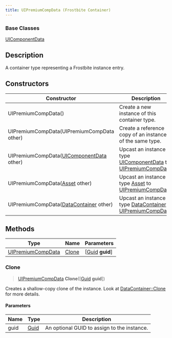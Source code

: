 ```yaml
---
title: UIPremiumCompData (Frostbite Container)
---
```

### Base Classes

[UIComponentData](UIComponentData)

## Description

A container type representing a Frostbite instance entry.

## Constructors

| Constructor                                                                  | Description                                                                                                               |
| ---------------------------------------------------------------------------- | ------------------------------------------------------------------------------------------------------------------------- |
| UIPremiumCompData()                                                          | Create a new instance of this container type.                                                                             |
| UIPremiumCompData(UIPremiumCompData other)                                   | Create a reference copy of an instance of the same type.                                                                  |
| UIPremiumCompData([UIComponentData](UIComponentData) other)                  | Upcast an instance of type [UIComponentData](UIComponentData) to [UIPremiumCompData](UIPremiumCompData).                  |
| UIPremiumCompData([Asset](Asset) other)                                      | Upcast an instance of type [Asset](Asset) to [UIPremiumCompData](UIPremiumCompData).                                      |
| UIPremiumCompData([DataContainer](/vext/ref/cls/shr/datacontainer) other) | Upcast an instance of type [DataContainer](/vext/ref/cls/shr/datacontainer) to [UIPremiumCompData](UIPremiumCompData). |

## Methods

| Type                                   | Name            | Parameters                                     |
| -------------------------------------- | --------------- | ---------------------------------------------- |
| [UIPremiumCompData](UIPremiumCompData) | [Clone](#clone) | \[[Guid](/vext/ref/cls/shr/guid) **guid**\] |

### Clone

> [UIPremiumCompData](UIPremiumCompData) **Clone**(\[[Guid](/vext/ref/cls/shr/guid) **guid**\])

Creates a shallow-copy clone of the instance. Look at [DataContainer::Clone](/vext/ref/cls/shr/datacontainer#clone) for more details.

#### Parameters

| Name | Type         | Description                                 |
| ---- | ------------ | ------------------------------------------- |
| guid | [Guid](Guid) | An optional GUID to assign to the instance. |
